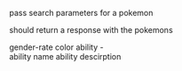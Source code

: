 <!--  project scope -->

pass search parameters for a pokemon 

should return a response with the pokemons 

gender-rate
color 
ability -  
        ability name
        ability descirption 